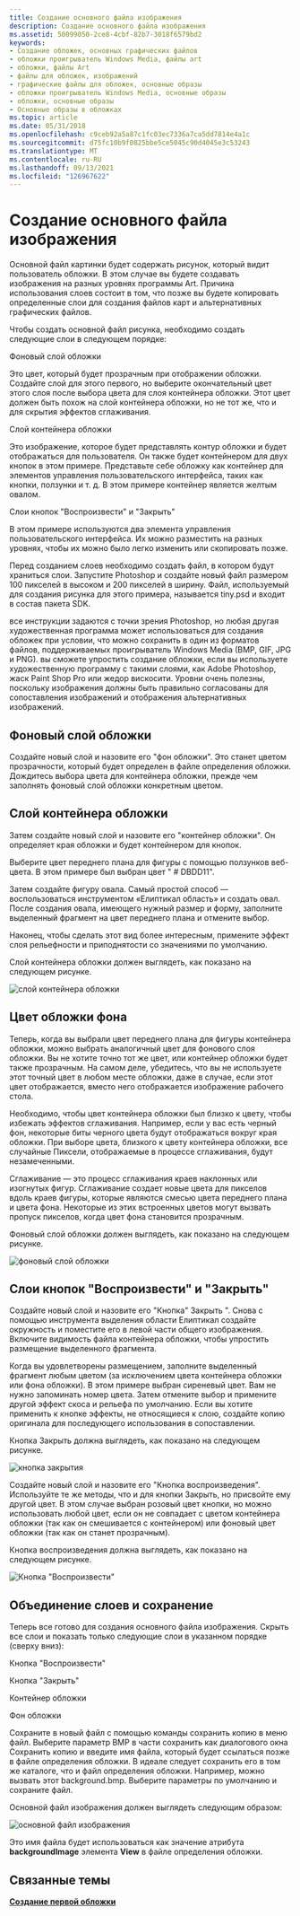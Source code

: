 ```yaml
---
title: Создание основного файла изображения
description: Создание основного файла изображения
ms.assetid: 50099050-2ce8-4cbf-82b7-3018f6579bd2
keywords:
- Создание обложек, основных графических файлов
- обложки проигрыватель Windows Media, файлы art
- обложки, файлы Art
- файлы для обложек, изображений
- графические файлы для обложек, основные образы
- обложки проигрыватель Windows Media, основные образы
- обложки, основные образы
- Основные образы в обложках
ms.topic: article
ms.date: 05/31/2018
ms.openlocfilehash: c9ceb92a5a87c1fc03ec7336a7ca5dd7814e4a1c
ms.sourcegitcommit: d75fc10b9f0825bbe5ce5045c90d4045e3c53243
ms.translationtype: MT
ms.contentlocale: ru-RU
ms.lasthandoff: 09/13/2021
ms.locfileid: "126967622"
---
```

# <a name="creating-the-primary-art-file"></a>Создание основного файла изображения

Основной файл картинки будет содержать рисунок, который видит пользователь обложки. В этом случае вы будете создавать изображения на разных уровнях программы Art. Причина использования слоев состоит в том, что позже вы будете копировать определенные слои для создания файлов карт и альтернативных графических файлов.

Чтобы создать основной файл рисунка, необходимо создать следующие слои в следующем порядке:

Фоновый слой обложки

Это цвет, который будет прозрачным при отображении обложки. Создайте слой для этого первого, но выберите окончательный цвет этого слоя после выбора цвета для слоя контейнера обложки. Этот цвет должен быть похож на слой контейнера обложки, но не тот же, что и для скрытия эффектов сглаживания.

Слой контейнера обложки

Это изображение, которое будет представлять контур обложки и будет отображаться для пользователя. Он также будет контейнером для двух кнопок в этом примере. Представьте себе обложку как контейнер для элементов управления пользовательского интерфейса, таких как кнопки, ползунки и т. д. В этом примере контейнер является желтым овалом.

Слои кнопок "Воспроизвести" и "Закрыть"

В этом примере используются два элемента управления пользовательского интерфейса. Их можно разместить на разных уровнях, чтобы их можно было легко изменить или скопировать позже.

Перед созданием слоев необходимо создать файл, в котором будут храниться слои. Запустите Photoshop и создайте новый файл размером 100 пикселей в высоком и 200 пикселей в ширину. Файл, используемый для создания рисунка для этого примера, называется tiny.psd и входит в состав пакета SDK.

все инструкции задаются с точки зрения Photoshop, но любая другая художественная программа может использоваться для создания обложек при условии, что можно сохранить в один из форматов файлов, поддерживаемых проигрыватель Windows Media (BMP, GIF, JPG и PNG). вы сможете упростить создание обложки, если вы используете художественную программу с такими слоями, как Adobe Photoshop, жаск Paint Shop Pro или жедор вискосити. Уровни очень полезны, поскольку изображения должны быть правильно согласованы для сопоставления изображений и отображения альтернативных изображений.

## <a name="skin-background-layer"></a>Фоновый слой обложки

Создайте новый слой и назовите его "фон обложки". Это станет цветом прозрачности, который будет определен в файле определения обложки. Дождитесь выбора цвета для контейнера обложки, прежде чем заполнять фоновый слой обложки конкретным цветом.

## <a name="skin-container-layer"></a>Слой контейнера обложки

Затем создайте новый слой и назовите его "контейнер обложки". Он определяет края обложки и будет контейнером для кнопок.

Выберите цвет переднего плана для фигуры с помощью ползунков веб-цвета. В этом примере был выбран цвет " \# DBDD11".

Затем создайте фигуру овала. Самый простой способ — воспользоваться инструментом «Елиптикал область» и создать овал. После создания овала, имеющего нужный размер и форму, заполните выделенный фрагмент на цвет переднего плана и отмените выбор.

Наконец, чтобы сделать этот вид более интересным, примените эффект слоя рельефности и приподнятости со значениями по умолчанию.

Слой контейнера обложки должен выглядеть, как показано на следующем рисунке.

![слой контейнера обложки](images/g01cont.png)

## <a name="background-skin-color"></a>Цвет обложки фона

Теперь, когда вы выбрали цвет переднего плана для фигуры контейнера обложки, можно выбрать аналогичный цвет для фонового слоя обложки. Вы не хотите точно тот же цвет, или контейнер обложки будет также прозрачным. На самом деле, убедитесь, что вы не используете этот точный цвет в любом месте обложки, даже в случае, если этот цвет отображается, вместо него отображается изображение рабочего стола.

Необходимо, чтобы цвет контейнера обложки был близко к цвету, чтобы избежать эффектов сглаживания. Например, если у вас есть черный фон, некоторые биты черного цвета будут отображаться вокруг края обложки. При выборе цвета, близкого к цвету контейнера обложки, все случайные Пиксели, отображаемые в процессе сглаживания, будут незамеченными.

Сглаживание — это процесс сглаживания краев наклонных или изогнутых фигур. Сглаживание создает новые цвета для пикселов вдоль краев фигуры, которые являются смесью цвета переднего плана и цвета фона. Некоторые из этих встроенных цветов могут вызвать пропуск пикселов, когда цвет фона становится прозрачным.

Фоновый слой обложки должен выглядеть, как показано на следующем рисунке.

![фоновый слой обложки](images/g01backg.png)

## <a name="play-and-close-button-layers"></a>Слои кнопок "Воспроизвести" и "Закрыть"

Создайте новый слой и назовите его "Кнопка" Закрыть ". Снова с помощью инструмента выделения области Елиптикал создайте окружность и поместите его в левой части общего изображения. Включите видимость файла контейнера обложки, чтобы упростить размещение выделенного фрагмента.

Когда вы удовлетворены размещением, заполните выделенный фрагмент любым цветом (за исключением цвета контейнера обложки или фона обложки). В этом примере выбран сиреневый цвет. Вам не нужно запоминать номер цвета. Затем отмените выбор и примените другой эффект скоса и рельефа по умолчанию. Если вы хотите применить к кнопке эффекты, не относящиеся к слою, создайте копию оригинала для последующего использования в сопоставлении.

Кнопка Закрыть должна выглядеть, как показано на следующем рисунке.

![кнопка закрытия](images/g01qbut.png)

Создайте новый слой и назовите его "Кнопка воспроизведения". Используйте те же методы, что и для кнопки Закрыть, но присвойте ему другой цвет. В этом случае выбран розовый цвет кнопки, но можно использовать любой цвет, если он не совпадает с цветом контейнера обложки (так как он смешивается с контейнером) или фоновый цвет обложки (так как он станет прозрачным).

Кнопка воспроизведения должна выглядеть, как показано на следующем рисунке.

![Кнопка "Воспроизвести"](images/g01pbut.png)

## <a name="combine-layers-and-save"></a>Объединение слоев и сохранение

Теперь все готово для создания основного файла изображения. Скрыть все слои и показать только следующие слои в указанном порядке (сверху вниз):

Кнопка "Воспроизвести"

Кнопка "Закрыть"

Контейнер обложки

Фон обложки

Сохраните в новый файл с помощью команды сохранить копию в меню файл. Выберите параметр BMP в части сохранить как диалогового окна Сохранить копию и введите имя файла, который будет ссылаться позже в файле определения обложки. В идеале следует сохранить его в том же каталоге, что и файл определения обложки. Например, можно вызвать этот background.bmp. Выберите параметры по умолчанию и сохраните файл.

Основной файл изображения должен выглядеть следующим образом:

![основной файл изображения](images/g01prime.png)

Это имя файла будет использоваться как значение атрибута **backgroundImage** элемента **View** в файле определения обложки.

## <a name="related-topics"></a>Связанные темы

<dl> <dt>

[**Создание первой обложки**](building-your-first-skin.md)
</dt> </dl>

 

 





